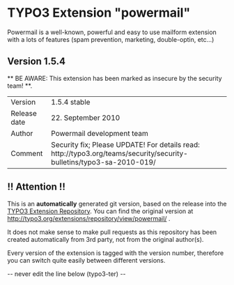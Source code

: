 # TYPO3 Extension "powermail"
Powermail is a well-known, powerful and easy to use mailform extension with a lots of features (spam prevention, marketing, double-optin, etc...)

## Version 1.5.4
** BE AWARE: This extension has been marked as insecure by the security team! **.



<table>
	<tr><td>Version</td><td>1.5.4 stable</td></tr>
	<tr><td>Release date</td><td>22. September 2010</td></tr>
	<tr><td>Author</td><td>Powermail development team</td></tr>
	<tr><td>Comment</td><td>Security fix; Please UPDATE!
For details read:
http://typo3.org/teams/security/security-bulletins/typo3-sa-2010-019/</td></tr>
</table>

## !! Attention !!
This is an **automatically** generated git version, based on the release into the [TYPO3 Extension Repository](http://www.typo3.org/extensions/).
You can find the original version at http://typo3.org/extensions/repository/view/powermail/ .

It does not make sense to make pull requests as this repository has been created automatically from 3rd party, not from the original author(s).

Every version of the extension is tagged with the version number, therefore you can switch quite easily between different versions.


-- never edit the line below (typo3-ter) --